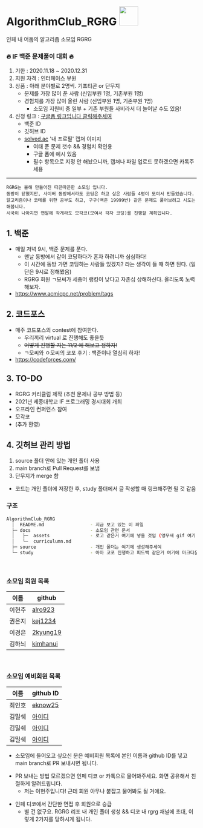 # AlgorithmClub_RGRG <img src="https://github.com/sejonginterface/AlgorithmClub_RGRG/blob/main/docs/assets/rainbow_bird.gif" width="50px">
인페 내 어둠의 알고리즘 소모임 RGRG


### 🔥 IF 백준 문제풀이 대회 🔥

1. 기한 : 2020.11.18 ~ 2020.12.31
2. 지원 자격 : 인터페이스 부원
3. 상품 : 아래 분야별로 2명씩. 기프티콘 or 단무지
    * 문제를 가장 많이 푼 사람 (신입부원 1명, 기존부원 1명)
    * 경험치를 가장 많이 올린 사람 (신입부원 1명, 기존부원 1명)
       - 소모임 지원비 중 일부 + 기존 부원들 사비라서 더 늘어날 수도 있음!
4. 신청 링크 : [구글폼 링크입니다 클릭해주세여](https://forms.gle/EiWrPfu3av3JnLFP6)
    * 백준 ID
    * 깃허브 ID
    * [solved.ac](https://solved.ac/) '내 프로필' 캡쳐 이미지
        - 여태 푼 문제 갯수 && 경험치 확인용
        - 구글 폼에 예시 있음
        - 필수 항목으로 지정 안 해놨으니까, 캡쳐나 파일 업로드 못하겠으면 카톡주세용

-------------

 ```
RGRG는 올해 만들어진 따끈따끈한 소모임 입니다.
동방이 닫혔지만, 사이버 동방에서라도 코딩은 하고 싶은 사람들 4명이 모여서 만들었습니다.
알고리즘이나 코테를 위한 공부도 하고, 구구(백준 19999번) 같은 문제도 풀어보려고 시도는 해봅니다.
시국이 나아지면 연말에 작게라도 모각코(모여서 각자 코딩)를 진행할 계획입니다.
 ```

## 1. 백준
* 매일 저녁 9시, 백준 문제를 푼다.
  - 맨날 동방에서 같이 코딩하다가 혼자 하려니까 심심하다!
  - 이 시간에 동방 가면 코딩하는 사람들 있겠지? 라는 생각이 들 때 하면 된다. (일단은 9시로 정해봤음)
  - RGRG 회원 ㄱ모씨가 세종머 랭킹이 낮다고 자존심 상해하신다. 올리도록 노력해보자.
* https://www.acmicpc.net/problem/tags
    
## 2. 코드포스
* 매주 코드포스의 contest에 참여한다.
  - 우리끼리 virtual 로 진행해도 좋을듯
  - ~~어떻게 진행할 지는 11/2 에 해보고 정하자!~~
  - ㄱ모씨와 ㅇ모씨의 코포 후기 : 백준이나 열심히 하자!
* https://codeforces.com/

## 3. TO-DO
* RGRG 커리큘럼 제작 (추천 문제나 공부 방법 등)
* 2021년 세종대학교 IF 프로그래밍 경시대회 개최
* 오프라인 컨퍼런스 참여
* 모각코
* (추가 환영)

## 4. 깃허브 관리 방법
  1. source 폴더 안에 있는 개인 폴더 사용
  2. main branch로 Pull Request를 보냄
  3. 단무지가 merge 함
  
* 코드는 개인 폴더에 저장한 후, study 폴더에서 글 작성할 때 링크해주면 될 것 같음

### 구조

```sh
AlgorithmClub_RGRG
  │  README.md                 - 지금 보고 있는 이 파일
  ├─ docs                      - 소모임 관련 문서
  │   ├─  assets               - 로고 같은거 여기에 넣을 것임 (앵무새 gif 여기 들어있음)
  │   └─  curriculumn.md           
  ├─ source                    - 개인 폴더는 여기에 생성해주세여
  └─ study                     - 아마 코포 진행하고 피드백 같은거 여기에 마크다운 문서로 작성하면 될 듯

```
<br>

### 소모임 회원 목록
|이름|github|
|------|---|
|이현주|[alro923](https://github.com/alro923)|
|권은지|[kej1234](https://github.com/kej1234)|
|이경은|[2kyung19](https://github.com/2kyung19)|
|김하늬|[kimhanui](https://github.com/kimhanui)|

<br>

### 소모임 예비회원 목록
|이름|github ID|
|------|---|
|최인호|[eknow25](https://github.com/E-know)|
|김밀쉐|[아이디](https://github.com/아이디)|
|김밀쉐|[아이디](https://github.com/아이디)|
|김밀쉐|[아이디](https://github.com/아이디)|

* 소모임에 들어오고 싶으신 분은 예비회원 목록에 본인 이름과 github ID를 넣고 main branch로 PR 보내시면 됩니다.
 - PR 보내는 방법 모르겠으면 인페 디코 or 카톡으로 물어봐주세요. 화면 공유해서 친절하게 알려드립니다.
   + 저는 이현주입니다! 근데 회원 아무나 붙잡고 물어봐도 될 거예요.
* 인페 디코에서 간단한 면접 후 회원으로 승급
  - 별 건 없구요. RGRG 리포 내 개인 폴더 생성 && 디코 내 rgrg 채널에 초대, 이렇게 2가지를 당하시게 됩니다.
